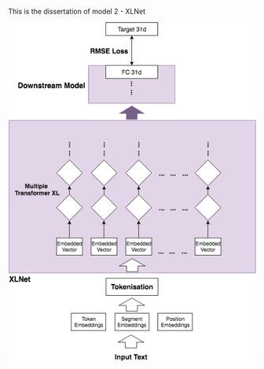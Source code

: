 This is the dissertation of model 2 - XLNet

![image](https://github.com/ccalvin97/calvin-s-project/blob/master/dissetation_model2/xlnet_structure.png)
